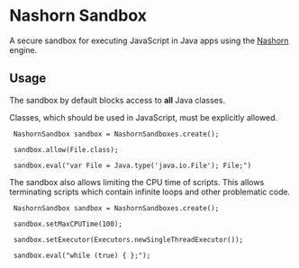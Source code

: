 # Nashorn Sandbox

A secure sandbox for executing JavaScript in Java apps using the [Nashorn](https://docs.oracle.com/javase/8/docs/technotes/guides/scripting/nashorn/) engine.

## Usage

The sandbox by default blocks access to **all** Java classes.

Classes, which should be used in JavaScript, must be explicitly allowed.

     NashornSandbox sandbox = NashornSandboxes.create();
     
     sandbox.allow(File.class);
     
     sandbox.eval("var File = Java.type('java.io.File'); File;")

The sandbox also allows limiting the CPU time of scripts. This allows terminating scripts which contain infinite loops and other problematic code.

     NashornSandbox sandbox = NashornSandboxes.create();
     
     sandbox.setMaxCPUTime(100);
     
     sandbox.setExecutor(Executors.newSingleThreadExecutor());
     
     sandbox.eval("while (true) { };");
      